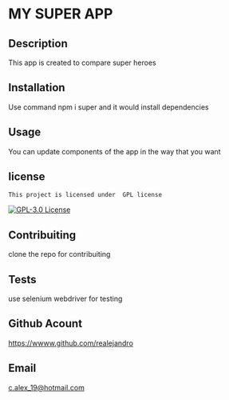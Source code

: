 

  # MY SUPER APP

  ## Description
  This app is created to compare super heroes

  ## Installation
  Use command npm i super and it would install dependencies

  ## Usage
  You can update components of the app in the way that you want

  ## license
   
    This project is licensed under  GPL license 
  [![GPL-3.0 License](https://img.shields.io/badge/license-GPL_3.0-blue)](https://www.gnu.org/licenses/gpl-3.0)
  

  ## Contribuiting
  clone the repo for contribuiting 

  ## Tests
  use selenium webdriver for testing

  ## Github Acount
  https://wwww.github.com/realejandro

  ## Email
  c.alex_19@hotmail.com
  